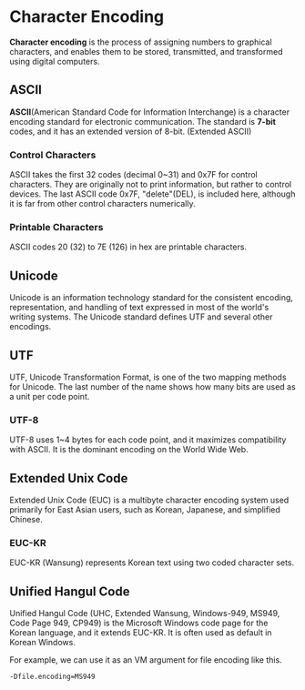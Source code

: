 # Character Encoding
**Character encoding** is the process of assigning numbers to graphical characters, and enables them to be stored, transmitted, and transformed using digital computers.

## ASCII
**ASCII**(American Standard Code for Information Interchange) is a character encoding standard for electronic communication.
The standard is **7-bit** codes, and it has an extended version of 8-bit. (Extended ASCII)
### Control Characters
ASCII takes the first 32 codes (decimal 0~31) and 0x7F for control characters.
They are originally not to print information, but rather to control devices.
The last ASCII code 0x7F, "delete"(DEL), is included here, although it is far from other control characters numerically.

### Printable Characters
ASCII codes 20 (32) to 7E (126) in hex are printable characters.

## Unicode
Unicode is an information technology standard for the consistent encoding, representation, and handling of text expressed in most of the world's writing systems. The Unicode standard defines UTF and several other encodings.

## UTF
UTF, Unicode Transformation Format, is one of the two mapping methods for Unicode. The last number of the name shows how many bits are used as a unit per code point.

### UTF-8
UTF-8 uses 1~4 bytes for each code point, and it maximizes compatibility with ASCII. It is the dominant encoding on the World Wide Web.

## Extended Unix Code
Extended Unix Code (EUC) is a multibyte character encoding system used primarily for East Asian users, such as Korean, Japanese, and simplified Chinese.
### EUC-KR
EUC-KR (Wansung) represents Korean text using two coded character sets.

## Unified Hangul Code
Unified Hangul Code (UHC, Extended Wansung, Windows-949, MS949, Code Page 949, CP949) is the Microsoft Windows code page for the Korean language, and it extends EUC-KR. It is often used as default in Korean Windows.

For example, we can use it as an VM argument for file encoding like this.

    -Dfile.encoding=MS949
